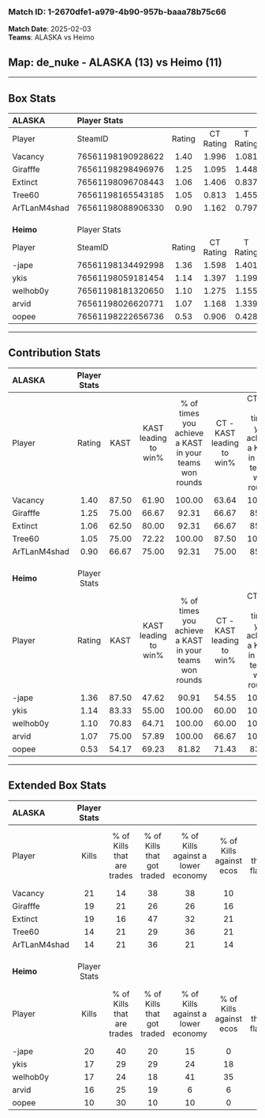 ### Match ID: 1-2670dfe1-a979-4b90-957b-baaa78b75c66  
**Match Date**: 2025-02-03  
**Teams**: ALASKA vs Heimo  

## **Map**: de_nuke - ALASKA (13) vs Heimo (11)  
---  

## Box Stats  

| **ALASKA**   | Player Stats      |        |           |          |       |       |       |         |        |      |     |
| :- | :- | :-: | :-: | :-: | :-: | :-: | :-: | :-: | :-: | :-: | :-: |
| Player       | SteamID           | Rating | CT Rating | T Rating | KAST  |  ADR  | Kills | Assists | Deaths | K/D  | HS% |
| Vacancy      | 76561198190928622 |  1.40  |   1.996   |  1.081   | 87.50 | 102.2 |  21   |    5    |   18   | 1.17 | 66  |
| Girafffe     | 76561198298496976 |  1.25  |   1.095   |  1.448   | 75.00 | 80.6  |  19   |    2    |   14   | 1.36 | 26  |
| Extinct      | 76561198096708443 |  1.06  |   1.406   |  0.837   | 62.50 | 87.6  |  19   |    1    |   19   | 1.00 | 47  |
| Tree60       | 76561198165543185 |  1.05  |   0.813   |  1.455   | 75.00 | 70.7  |  14   |    4    |   14   | 1.00 | 42  |
| ArTLanM4shad | 76561198088906330 |  0.90  |   1.162   |  0.797   | 66.67 | 52.9  |  14   |    3    |   15   | 0.93 | 42  |
|              |                   |        |           |          |       |       |       |         |        |      |     |
|              |                   |        |           |          |       |       |       |         |        |      |     |
|              |                   |        |           |          |       |       |       |         |        |      |     |
| **Heimo**    | Player Stats      |        |           |          |       |       |       |         |        |      |     |
| Player       | SteamID           | Rating | CT Rating | T Rating | KAST  |  ADR  | Kills | Assists | Deaths | K/D  | HS% |
| -jape        | 76561198134492998 |  1.36  |   1.598   |  1.401   | 87.50 | 89.5  |  20   |    3    |   16   | 1.25 | 50  |
| ykis         | 76561198059181454 |  1.14  |   1.397   |  1.199   | 83.33 | 78.7  |  17   |    2    |   18   | 0.94 | 52  |
| welhob0y     | 76561198181320650 |  1.10  |   1.275   |  1.155   | 70.83 | 73.0  |  17   |    3    |   15   | 1.13 | 41  |
| arvid        | 76561198026620771 |  1.07  |   1.168   |  1.339   | 75.00 | 74.5  |  16   |    5    |   17   | 0.94 | 68  |
| oopee        | 76561198222656736 |  0.53  |   0.906   |  0.428   | 54.17 | 52.9  |  10   |    3    |   21   | 0.48 | 90  |
---  

## Contribution Stats  

| **ALASKA**   | Player Stats |       |                      |                                                        |                           |                                                             |                          |                                                            |
| :- | :-: | :-: | :-: | :-: | :-: | :-: | :-: | :-: |
| Player       |    Rating    | KAST  | KAST leading to win% | % of times you achieve a KAST in your teams won rounds | CT - KAST leading to win% | CT - % of times you achieve a KAST in your teams won rounds | T - KAST leading to win% | T - % of times you achieve a KAST in your teams won rounds |
| Vacancy      |     1.40     | 87.50 |        61.90         |                         100.00                         |           63.64           |                           100.00                            |          60.00           |                           100.00                           |
| Girafffe     |     1.25     | 75.00 |        66.67         |                         92.31                          |           66.67           |                            85.71                            |          66.67           |                           100.00                           |
| Extinct      |     1.06     | 62.50 |        80.00         |                         92.31                          |           66.67           |                            85.71                            |          100.00          |                           100.00                           |
| Tree60       |     1.05     | 75.00 |        72.22         |                         100.00                         |           87.50           |                           100.00                            |          60.00           |                           100.00                           |
| ArTLanM4shad |     0.90     | 66.67 |        75.00         |                         92.31                          |           75.00           |                            85.71                            |          75.00           |                           100.00                           |
|              |              |       |                      |                                                        |                           |                                                             |                          |                                                            |
|              |              |       |                      |                                                        |                           |                                                             |                          |                                                            |
|              |              |       |                      |                                                        |                           |                                                             |                          |                                                            |
| **Heimo**    | Player Stats |       |                      |                                                        |                           |                                                             |                          |                                                            |
| Player       |    Rating    | KAST  | KAST leading to win% | % of times you achieve a KAST in your teams won rounds | CT - KAST leading to win% | CT - % of times you achieve a KAST in your teams won rounds | T - KAST leading to win% | T - % of times you achieve a KAST in your teams won rounds |
| -jape        |     1.36     | 87.50 |        47.62         |                         90.91                          |           54.55           |                           100.00                            |          40.00           |                           80.00                            |
| ykis         |     1.14     | 83.33 |        55.00         |                         100.00                         |           60.00           |                           100.00                            |          50.00           |                           100.00                           |
| welhob0y     |     1.10     | 70.83 |        64.71         |                         100.00                         |           60.00           |                           100.00                            |          71.43           |                           100.00                           |
| arvid        |     1.07     | 75.00 |        57.89         |                         100.00                         |           66.67           |                           100.00                            |          50.00           |                           100.00                           |
| oopee        |     0.53     | 54.17 |        69.23         |                         81.82                          |           71.43           |                            83.33                            |          66.67           |                           80.00                            |
---  

## Extended Box Stats  

| **ALASKA**   | Player Stats |                            |                            |                                    |                         |                              |                                 |        |                             |                                     |                          |                               |                            |
| :- | :-: | :-: | :-: | :-: | :-: | :-: | :-: | :-: | :-: | :-: | :-: | :-: | :-: |
| Player       |    Kills     | % of Kills that are trades | % of Kills that got traded | % of Kills against a lower economy | % of Kills against ecos | % of Kills that are flawless | % of Kills that are close duels | Deaths | % of Deaths that get traded | % of Deaths against a lower economy | % of Deaths against ecos | % of Deaths that are flawless | % of Deaths that are close |
| Vacancy      |      21      |             14             |             38             |                 38                 |           10            |              71              |                5                |   18   |             33              |                 22                  |            6             |              72               |             6              |
| Girafffe     |      19      |             21             |             26             |                 26                 |           16            |              74              |                5                |   14   |              7              |                 29                  |            14            |              79               |             7              |
| Extinct      |      19      |             16             |             47             |                 32                 |           21            |              74              |                0                |   19   |             11              |                 32                  |            16            |              74               |             11             |
| Tree60       |      14      |             21             |             29             |                 36                 |           21            |              57              |                7                |   14   |             29              |                 29                  |            14            |              50               |             7              |
| ArTLanM4shad |      14      |             21             |             36             |                 21                 |           14            |              57              |                0                |   15   |             20              |                 27                  |            13            |              87               |             0              |
|              |              |                            |                            |                                    |                         |                              |                                 |        |                             |                                     |                          |                               |                            |
|              |              |                            |                            |                                    |                         |                              |                                 |        |                             |                                     |                          |                               |                            |
|              |              |                            |                            |                                    |                         |                              |                                 |        |                             |                                     |                          |                               |                            |
| **Heimo**    | Player Stats |                            |                            |                                    |                         |                              |                                 |        |                             |                                     |                          |                               |                            |
| Player       |    Kills     | % of Kills that are trades | % of Kills that got traded | % of Kills against a lower economy | % of Kills against ecos | % of Kills that are flawless | % of Kills that are close duels | Deaths | % of Deaths that get traded | % of Deaths against a lower economy | % of Deaths against ecos | % of Deaths that are flawless | % of Deaths that are close |
| -jape        |      20      |             40             |             20             |                 15                 |            0            |              55              |               10                |   16   |             38              |                 31                  |            13            |              63               |             13             |
| ykis         |      17      |             29             |             29             |                 24                 |           18            |              71              |                6                |   18   |             39              |                 22                  |            6             |              78               |             0              |
| welhob0y     |      17      |             24             |             18             |                 41                 |           35            |              88              |                0                |   15   |             33              |                 20                  |            0             |              60               |             0              |
| arvid        |      16      |             25             |             19             |                 6                  |            6            |              69              |               13                |   17   |             41              |                 24                  |            6             |              65               |             0              |
| oopee        |      10      |             30             |             10             |                 10                 |            0            |              90              |                0                |   21   |             29              |                 24                  |            10            |              71               |             5              |
